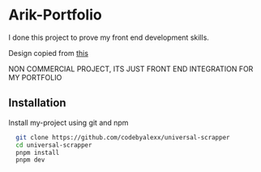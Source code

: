 # Arik-Portfolio

I done this project to prove my front end development skills.

Design copied from [this](https://arik-template.framer.website/)

NON COMMERCIAL PROJECT, ITS JUST FRONT END INTEGRATION FOR MY PORTFOLIO

## Installation

Install my-project using git and npm

```bash
  git clone https://github.com/codebyalexx/universal-scrapper
  cd universal-scrapper
  pnpm install
  pnpm dev
```
